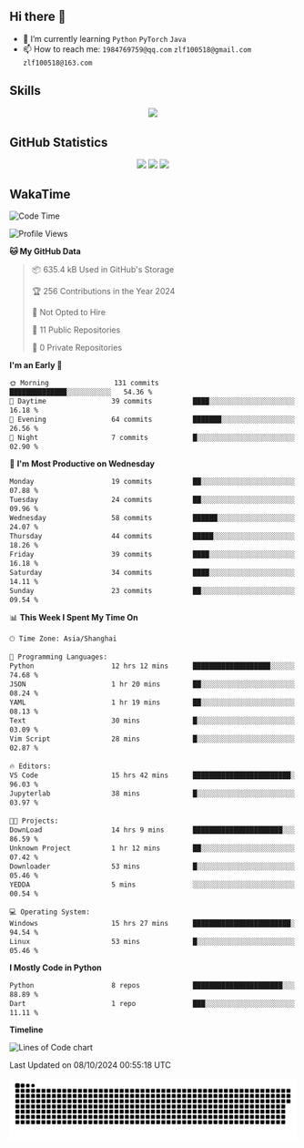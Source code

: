 ## Hi there 👋

- 🌱 I’m currently learning `Python` `PyTorch` `Java`
- 📫 How to reach me: `1984769759@qq.com` `zlf100518@gmail.com` `zlf100518@163.com`

## Skills
<div align="center"> <img src="https://skillicons.dev/icons?i=python,linux,git,github,html,css,js" /> </div>

## GitHub Statistics

<div align="center">
  <img src="https://github-readme-stats.vercel.app/api?username=mrcchenfeng&show_icons=true&theme=tokyonight" />
  <img src="https://github-readme-stats.vercel.app/api/top-langs/?username=mrcchenfeng&show_icons=true&theme=tokyonight" />
  <img src="https://github-readme-activity-graph.vercel.app/graph?username=mrcchenfeng&theme=xcode" />
</div>

## WakaTime

<!--START_SECTION:waka-->
![Code Time](http://img.shields.io/badge/Code%20Time-143%20hrs%2034%20mins-blue)

![Profile Views](http://img.shields.io/badge/Profile%20Views-0-blue)

**🐱 My GitHub Data** 

> 📦 635.4 kB Used in GitHub's Storage 
 > 
> 🏆 256 Contributions in the Year 2024
 > 
> 🚫 Not Opted to Hire
 > 
> 📜 11 Public Repositories 
 > 
> 🔑 0 Private Repositories 
 > 
**I'm an Early 🐤** 

```text
🌞 Morning                131 commits         ██████████████░░░░░░░░░░░   54.36 % 
🌆 Daytime                39 commits          ████░░░░░░░░░░░░░░░░░░░░░   16.18 % 
🌃 Evening                64 commits          ███████░░░░░░░░░░░░░░░░░░   26.56 % 
🌙 Night                  7 commits           █░░░░░░░░░░░░░░░░░░░░░░░░   02.90 % 
```
📅 **I'm Most Productive on Wednesday** 

```text
Monday                   19 commits          ██░░░░░░░░░░░░░░░░░░░░░░░   07.88 % 
Tuesday                  24 commits          ██░░░░░░░░░░░░░░░░░░░░░░░   09.96 % 
Wednesday                58 commits          ██████░░░░░░░░░░░░░░░░░░░   24.07 % 
Thursday                 44 commits          █████░░░░░░░░░░░░░░░░░░░░   18.26 % 
Friday                   39 commits          ████░░░░░░░░░░░░░░░░░░░░░   16.18 % 
Saturday                 34 commits          ████░░░░░░░░░░░░░░░░░░░░░   14.11 % 
Sunday                   23 commits          ██░░░░░░░░░░░░░░░░░░░░░░░   09.54 % 
```


📊 **This Week I Spent My Time On** 

```text
🕑︎ Time Zone: Asia/Shanghai

💬 Programming Languages: 
Python                   12 hrs 12 mins      ███████████████████░░░░░░   74.68 % 
JSON                     1 hr 20 mins        ██░░░░░░░░░░░░░░░░░░░░░░░   08.24 % 
YAML                     1 hr 19 mins        ██░░░░░░░░░░░░░░░░░░░░░░░   08.13 % 
Text                     30 mins             █░░░░░░░░░░░░░░░░░░░░░░░░   03.09 % 
Vim Script               28 mins             █░░░░░░░░░░░░░░░░░░░░░░░░   02.87 % 

🔥 Editors: 
VS Code                  15 hrs 42 mins      ████████████████████████░   96.03 % 
Jupyterlab               38 mins             █░░░░░░░░░░░░░░░░░░░░░░░░   03.97 % 

🐱‍💻 Projects: 
DownLoad                 14 hrs 9 mins       ██████████████████████░░░   86.59 % 
Unknown Project          1 hr 12 mins        ██░░░░░░░░░░░░░░░░░░░░░░░   07.42 % 
Downloader               53 mins             █░░░░░░░░░░░░░░░░░░░░░░░░   05.46 % 
YEDDA                    5 mins              ░░░░░░░░░░░░░░░░░░░░░░░░░   00.54 % 

💻 Operating System: 
Windows                  15 hrs 27 mins      ████████████████████████░   94.54 % 
Linux                    53 mins             █░░░░░░░░░░░░░░░░░░░░░░░░   05.46 % 
```

**I Mostly Code in Python** 

```text
Python                   8 repos             ██████████████████████░░░   88.89 % 
Dart                     1 repo              ███░░░░░░░░░░░░░░░░░░░░░░   11.11 % 
```



**Timeline**

![Lines of Code chart](https://raw.githubusercontent.com/mrcchenfeng/mrcchenfeng/main/assets/bar_graph.png)


 Last Updated on 08/10/2024 00:55:18 UTC
<!--END_SECTION:waka-->

<div align="center"><img src="./assets/github-snake-dark.svg" /></div>
